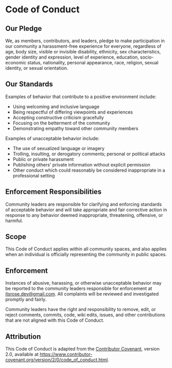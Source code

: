 # Code of Conduct

## Our Pledge

We, as members, contributors, and leaders, pledge to make participation in our
community a harassment-free experience for everyone, regardless of age, body
size, visible or invisible disability, ethnicity, sex characteristics, gender
identity and expression, level of experience, education, socio-economic status,
nationality, personal appearance, race, religion, sexual identity,
or sexual orientation.

## Our Standards

Examples of behavior that contribute to a positive environment include:

* Using welcoming and inclusive language
* Being respectful of differing viewpoints and experiences
* Accepting constructive criticism gracefully
* Focusing on the betterment of the community
* Demonstrating empathy toward other community members

Examples of unacceptable behavior include:

* The use of sexualized language or imagery
* Trolling, insulting, or derogatory comments; personal or political attacks
* Public or private harassment
* Publishing others' private information without explicit permission
* Other conduct which could reasonably be considered inappropriate in a professional setting

## Enforcement Responsibilities

Community leaders are responsible for clarifying and enforcing standards of
acceptable behavior and will take appropriate and fair corrective action in
response to any behavior deemed inappropriate, threatening, offensive,
or harmful.

## Scope

This Code of Conduct applies within all community spaces, and also applies when
an individual is officially representing the community in public spaces.

## Enforcement

Instances of abusive, harassing, or otherwise unacceptable behavior may be
reported to the community leaders responsible for enforcement at
[itsrose.dev@gmail.com](mailto:itsrose.dev@gmail.com). All complaints will be reviewed and investigated promptly and fairly.

Community leaders have the right and responsibility to remove, edit, or reject
comments, commits, code, wiki edits, issues, and other contributions that are
not aligned with this Code of Conduct.

## Attribution

This Code of Conduct is adapted from the [Contributor Covenant](https://www.contributor-covenant.org),
version 2.0, available at
<https://www.contributor-covenant.org/version/2/0/code_of_conduct.html>.
